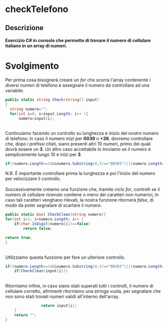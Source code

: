 # checkTelefono

## Descrizione
#### Esercizio C# in console che permette di trovare il numero di cellulare italiano in un array di numeri.

# Svolgimento
Per prima cosa bisognerà creare un <i>for</i> che scorra l'array contenente i diversi numeri di telefono e assegnare il numero da controllare ad una variabile.

```c#
public static string Check(string[] input)
{
  string numero="";
  for(int i=0; i<input.Length; i++ ){   
      numero=input[i];
```

<br>
Continuiamo facendo un controllo su lunghezza e inizio del nostro numero di telefono: in caso il numero inizi per <b>0039</b> o <b>+39</b>, dovremo controllare che, dopo i prefissi citati, siano presenti altri 10 numeri, primo dei quali dovrà essere un <b>3</b>. Un altro caso accettabile lo troviamo se il numero è semplicemente lungo 10 e inizi per <b>3</b>.

```c#
if((numero.Length==14&&numero.Substring(0,5)=="00393")||(numero.Length==10&&numero[0]=='3')||(numero.Length==13&&numero.Substring(0,4)=="+393"))
```
N.B. È importante controllare prima la lunghezza e poi l'inizio del numero per velocizzare il controllo.
<br><br>
Successivamente creiamo una funzione che, tramite ciclo <i>for</i>, controlli se il numero di cellulare ricevuto contiene o meno dei caratteri non numerici, in caso tali caratteri venghano rilevati, la nostra funzione ritornerà <i>false</i>, di modo da poter segnalare di scartare il numero.

```c#
public static bool CheckClean(string numero){
for(int i=1; i<numero.Length; i++ )
    if(char.IsDigit(numero[i])==false)
        return false;

return true;
}
```
<br>
Utilizziamo questa funzione per fare un ulteriore controllo.

```c#
if((numero.Length==14&&numero.Substring(0,5)=="00393")||(numero.Length==10&&numero[0]=='3')||(numero.Length==13&&numero.Substring(0,4)=="+393"))
    if(CheckClean(input[i]))
```

<br>
Ritorniamo infine, in caso siano stati superati tutti i controlli, il numero di cellulare corretto, altrimenti ritorniamo una stringa vuola, per segnalare che non sono stati trovati numeri validi all'interno dell'array.

```c#
                return input[i];        
    }
    return "";
}
```
